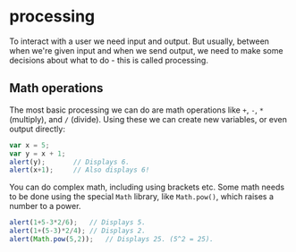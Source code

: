 # processing

To interact with a user we need input and output.
But usually, between when we're given input and when we send output, we need to make some decisions about what to do - this is called processing.

## Math operations

The most basic processing we can do are math operations like `+`, `-`, `*` (multiply), and `/` (divide).
Using these we can create new variables, or even output directly:

```js
var x = 5;
var y = x + 1;
alert(y);       // Displays 6.
alert(x+1);     // Also displays 6!
```

You can do complex math, including using brackets etc.
Some math needs to be done using the special `Math` library, like `Math.pow()`, which raises a number to a power.

```js
alert(1+5-3*2/6);   // Displays 5.
alert(1+(5-3)*2/4); // Displays 2.
alert(Math.pow(5,2));   // Displays 25. (5^2 = 25).
```
